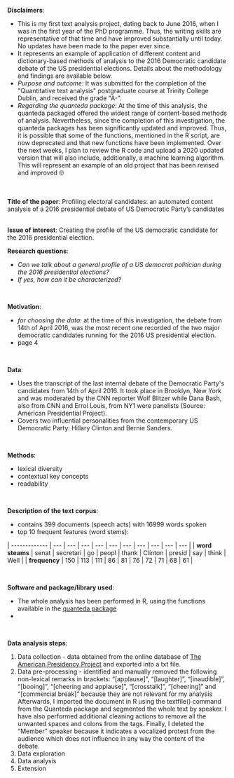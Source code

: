 <b>Disclaimers</b>:
* This is my first text analysis project, dating back to June 2016, when I was in the first year of the PhD programme. Thus, the writing skills are representative of that time and have improved substantially until today. No updates have been made to the paper ever since.
* It represents an example of application of different content and dictionary-based methods of analysis to the 2016 Democratic candidate debate of the US presidential elections. Details about the methodology and findings are available below. 
* <i>Purpose and outcome</i>: It was submitted for the completion of the "Quantitative text analysis" postgraduate course at Trinity College Dublin, and received the grade "A-".
* <i>Regarding the quanteda package</i>: At the time of this analysis, the quanteda packaged offered the widest range of content-based methods of analysis. Nevertheless, since the completion of this investigation, the quanteda packages has been significantly updated and improved. Thus, it is possible that some of the functions, mentioned in the R script, are now deprecated and that new functions have been implemented. Over the next weeks, I plan to review the R code and upload a 2020 updated version that will also include, additionally, a machine learning algorithm. This will represent an example of an old project that has been revised and improved :nerd_face:
<br>
<br>
<b>Title of the paper</b>: Profiling electoral candidates: an automated content analysis of a 2016 presidential debate of US Democratic Party’s candidates
<br>
<br>

<b>Issue of interest</b>: Creating the profile of the US democratic candidate for the 2016 presidential election.
<br>

<b>Research questions</b>:
* <i>Can we talk about a general profile of a US democrat politician during the 2016 presidential elections?</i>
* <i>If yes, how can it be characterized?</i>
<br>

<b>Motivation</b>:
* <i>for choosing the data</i>: at the time of this investigation, the debate from 14th of April 2016, was the most recent one recorded of  the two major democratic candidates running for the 2016 US presidential election.
* page 4
<br>

<b>Data</b>: 
* Uses the transcript of the last internal debate of the Democratic Party's candidates from 14th of April 2016. It took place in Brooklyn, New York and was moderated by the CNN reporter Wolf Blitzer while Dana Bash, also from CNN and Errol Louis, from NY1 were panelists (Source: American Presidential Project).
* Covers two influential personalities from the contemporary US Democratic Party: Hillary Clinton and Bernie Sanders.
<br>

<b>Methods</b>:
* lexical diversity 
* contextual key concepts
* readability
<br>

<b>Description of the text corpus</b>:
* contains 399 documents (speech acts) with 16999 words spoken
* top 10 frequent features (word stems):

| ------------- | --- | --- | --- | --- | --- | --- | --- | --- | --- | --- |
| **word steams** | senat | secretari | go | peopl | thank | Clinton | presid | say | think | Well |
| **frequency** | 150 | 113 | 111 | 86 | 81 | 76 | 72 | 71 | 68 | 61 |

<br>

<b>Software and package/library used</b>:
* The whole analysis has been performed in R, using the functions available in the [quanteda package](https://quanteda.io/)
*
<br>

<b>Data analysis steps</b>:
1. Data collection - data obtained from the online database of [The American Presidency Project](https://www.presidency.ucsb.edu/documents/democratic-candidates-debate-brooklyn-new-york) and exported into a txt file.
2. Data pre-processing - identified and manually removed the following non-lexical remarks in brackets: “[applause]”, “[laughter]”, “[inaudible]”, “[booing]”, “[cheering and applause]”, “[crosstalk]”, “[cheering]” and “[commercial break]” because they are not relevant for my analysis
Afterwards, I imported the document in R using the textfile() command from the Quanteda package and segmented the whole text by speaker. I have also performed additional cleaning actions to remove all the unwanted spaces and colons from the tags. Finally, I deleted the “Member” speaker because it indicates a vocalized protest from the audience which does not influence in any way the content of the debate.
3. Data exploration
4. Data analysis
5. Extension

<br>
